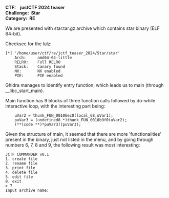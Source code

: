 <b>CTF:$~$$~$$~$$~$justCTF 2024 teaser</b><br>
<b>Challenge:$~$$~$Star</b><br>
<b>Category:$~$$~$RE</b><br>

We are presented with star.tar.gz archive which contains star binary (ELF 64-bit).

Checksec for the lulz:
```
[*] '/home/user/ctf/re/jctf_teaser_2024/Star/star'
    Arch:     amd64-64-little
    RELRO:    Full RELRO
    Stack:    Canary found
    NX:       NX enabled
    PIE:      PIE enabled
```
Ghidra manages to identify entry function, which leads us to main (through __libc_start_main).

Main function has 9 blocks of three function calls followed by do-while interactive loop, with the interesting part being:
```
    uVar2 = thunk_FUN_00106ec0(local_68,uVar1);
    puVar3 = (undefined8 *)thunk_FUN_0010b9f0(uVar2);
    (**(code **)*puVar3)(puVar3);
```

Given the structure of main, it seemed that there are more 'functionalities' present in the binary, just not listed in the menu, and by
going through numbers 6, 7, 8 and 9, the following result was most interesting:

```
JCTF COMMANDER v0.1
1. create file
2. rename file
3. print file
4. delete file
5. edit file
0. exit
> 7
Input archive name:
```
